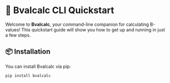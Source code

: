 # 🔧 Bvalcalc CLI Quickstart

Welcome to **Bvalcalc**, your command-line companion for calculating B-values! This quickstart guide will show you how to get up and running in just a few steps.

## 📦 Installation

You can install Bvalcalc via pip:

```bash
pip install bvalcalc
```
